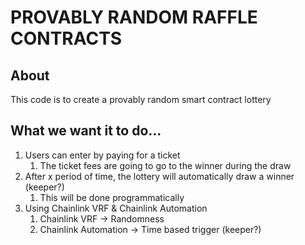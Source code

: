 # PROVABLY RANDOM RAFFLE CONTRACTS

## About

This code is to create a provably random smart contract lottery

## What we want it to do...

1. Users can enter by paying for a ticket
   1. The ticket fees are going to go to the winner during the draw
2. After x period of time, the lottery will automatically draw a winner (keeper?)
   1. This will be done programmatically
3. Using Chainlink VRF & Chainlink Automation
   1. Chainlink VRF -> Randomness
   2. Chainlink Automation -> Time based trigger (keeper?)
